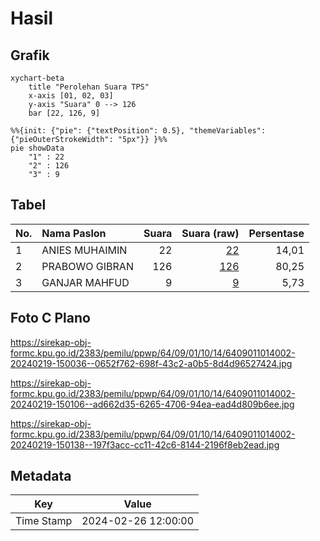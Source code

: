 # Hasil

## Grafik

```mermaid
xychart-beta
    title "Perolehan Suara TPS"
    x-axis [01, 02, 03]
    y-axis "Suara" 0 --> 126
    bar [22, 126, 9]
```

```mermaid
%%{init: {"pie": {"textPosition": 0.5}, "themeVariables": {"pieOuterStrokeWidth": "5px"}} }%%
pie showData
    "1" : 22
    "2" : 126
    "3" : 9
```

## Tabel

| No. | Nama Paslon    | Suara | Suara (raw) | Persentase |
|:--- |:-------------- | -----:| -----------:| ----------:|
| 1   | ANIES MUHAIMIN | 22    | [22][p-1]   | 14,01      |
| 2   | PRABOWO GIBRAN | 126   | [126][p-2]  | 80,25      |
| 3   | GANJAR MAHFUD  | 9     | [9][p-3]    | 5,73       |


[p-1]: https://github.com/gigit-pemilu/pemilu-2024-64-kalimantan-timur/blob/main/pilpres/hitung-suara/sub/64-kalimantan-timur/sub/09-penajam-paser-utara/sub/01-penajam/sub/1014-sotek/sub/002-tps/sub/paslon-1.txt
[p-2]: https://github.com/gigit-pemilu/pemilu-2024-64-kalimantan-timur/blob/main/pilpres/hitung-suara/sub/64-kalimantan-timur/sub/09-penajam-paser-utara/sub/01-penajam/sub/1014-sotek/sub/002-tps/sub/paslon-2.txt
[p-3]: https://github.com/gigit-pemilu/pemilu-2024-64-kalimantan-timur/blob/main/pilpres/hitung-suara/sub/64-kalimantan-timur/sub/09-penajam-paser-utara/sub/01-penajam/sub/1014-sotek/sub/002-tps/sub/paslon-3.txt

## Foto C Plano

https://sirekap-obj-formc.kpu.go.id/2383/pemilu/ppwp/64/09/01/10/14/6409011014002-20240219-150036--0652f762-698f-43c2-a0b5-8d4d96527424.jpg

https://sirekap-obj-formc.kpu.go.id/2383/pemilu/ppwp/64/09/01/10/14/6409011014002-20240219-150106--ad662d35-6265-4706-94ea-ead4d809b6ee.jpg

https://sirekap-obj-formc.kpu.go.id/2383/pemilu/ppwp/64/09/01/10/14/6409011014002-20240219-150138--197f3acc-cc11-42c6-8144-2196f8eb2ead.jpg


## Metadata

| Key        | Value               |
| ---------- | ------------------- |
| Time Stamp | 2024-02-26 12:00:00 |



